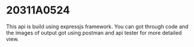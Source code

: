 # 20311A0524
This api is build using expressjs framework.
You can got through code and the images of output got using postman and api tester for more detailed view.
